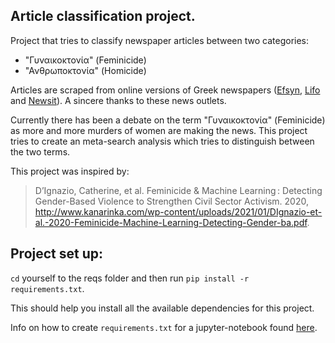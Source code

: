 ## Article classification project.

Project that tries to classify newspaper articles between two categories:

- "Γυναικοκτονία" (Feminicide)
- "Ανθρωποκτονία" (Homicide)

Articles are scraped from online versions of Greek newspapers ([Efsyn](https://www.efsyn.gr), [Lifo](https://www.lifo.gr) and [Newsit](https://www.newsit.gr)). A sincere thanks to these news outlets.

Currently there has been a debate on the term "Γυναικοκτονία" (Feminicide) as more and more murders of women are making the news. This project tries to create an meta-search analysis which tries to distinguish between the two terms.

This project was inspired by:

> D’Ignazio, Catherine, et al. Feminicide & Machine Learning : Detecting Gender-Based Violence to Strengthen Civil Sector Activism. 2020, http://www.kanarinka.com/wp-content/uploads/2021/01/DIgnazio-et-al.-2020-Feminicide-Machine-Learning-Detecting-Gender-ba.pdf.

## Project set up:

`cd` yourself to the reqs folder and then run `pip install -r requirements.txt`. 

This should help you install all the available dependencies for this project. 

Info on how to create `requirements.txt` for a jupyter-notebook found [here](https://towardsdatascience.com/generating-a-requirements-file-jupyter-notebook-385f1c315b52).
